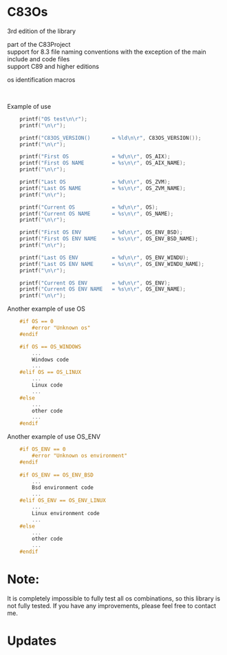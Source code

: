 # C83Os

3rd edition of the library

part of the C83Project<br>
support for 8.3 file naming conventions with the exception of the main include and code files<br>
support C89 and higher editions<br>

os identification macros

<br>

Example of use
```c
    printf("OS test\n\r");
    printf("\n\r");

    printf("C83OS_VERSION()       = %ld\n\r", C83OS_VERSION());
    printf("\n\r");

    printf("First OS              = %d\n\r", OS_AIX);
    printf("First OS NAME         = %s\n\r", OS_AIX_NAME);
    printf("\n\r");

    printf("Last OS               = %d\n\r", OS_ZVM);
    printf("Last OS NAME          = %s\n\r", OS_ZVM_NAME);
    printf("\n\r");

    printf("Current OS            = %d\n\r", OS);
    printf("Current OS NAME       = %s\n\r", OS_NAME);
    printf("\n\r");

    printf("First OS ENV          = %d\n\r", OS_ENV_BSD);
    printf("First OS ENV NAME     = %s\n\r", OS_ENV_BSD_NAME);
    printf("\n\r");

    printf("Last OS ENV           = %d\n\r", OS_ENV_WINDU);
    printf("Last OS ENV NAME      = %s\n\r", OS_ENV_WINDU_NAME);
    printf("\n\r");

    printf("Current OS ENV        = %d\n\r", OS_ENV);
    printf("Current OS ENV NAME   = %s\n\r", OS_ENV_NAME);
    printf("\n\r");
```

Another example of use OS
```c
    #if OS == 0
        #error "Unknown os"
    #endif

    #if OS == OS_WINDOWS
        ...
        Windows code
        ...
    #elif OS == OS_LINUX
        ...
        Linux code
        ...
    #else
        ...
        other code
        ...
    #endif
```

Another example of use OS_ENV
```c
    #if OS_ENV == 0
        #error "Unknown os environment"
    #endif
 
    #if OS_ENV == OS_ENV_BSD
        ...
        Bsd environment code
        ...
    #elif OS_ENV == OS_ENV_LINUX
        ...
        Linux environment code
        ...
    #else
        ...
        other code
        ...
    #endif
```

# Note:
It is completely impossible to fully test all os combinations, 
so this library is not fully tested. If you have any improvements, 
please feel free to contact me.


# Updates
<br>


